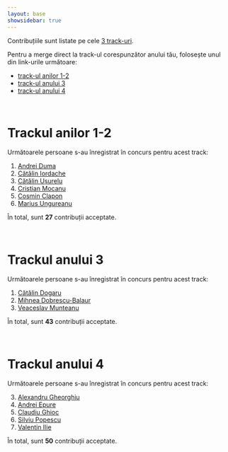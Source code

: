 ```yaml
---
layout: base
showsidebar: true
---
```


Contribuțiile sunt listate pe cele [3 track-uri][reg].

Pentru a merge direct la track-ul corespunzător anului tău, folosește unul din
link-urile următoare:

* [track-ul anilor 1-2](#trackul_anilor_12)
* [track-ul anului 3](#trackul_anului_3)
* [track-ul anului 4](#trackul_anului_4)

<div id="end">&nbsp;</div>

# Trackul anilor 1-2

Următoarele persoane s-au înregistrat în concurs pentru acest track:

1. [Andrei Duma][andrei-duma]
2. [Cătălin Iordache][catalin-iordache]
3. [Cătălin Ușurelu][catalin-usurelu]
4. [Cristian Mocanu][cristian-mocanu]
5. [Cosmin Clapon][cosmin-clapon]
6. [Marius Ungureanu][marius-ungureanu]

În total, sunt **27** contribuții acceptate.

<div id="end">&nbsp;</div>

# Trackul anului 3

Următoarele persoane s-au înregistrat în concurs pentru acest track:

1. [Cătălin Dogaru][catalin-dogaru]
2. [Mihnea Dobrescu-Balaur][mihnea-dobrescu-balaur]
3. [Veaceslav Munteanu][veaceslav-munteanu]

În total, sunt **43** contribuții acceptate.

<div id="end">&nbsp;</div>

# Trackul anului 4

Următoarele persoane s-au înregistrat în concurs pentru acest track:

3. [Alexandru Gheorghiu][alexandru-gheorghiu]
4. [Andrei Epure][andrei-epure]
2. [Claudiu Ghioc][claudiu-ghioc]
1. [Silviu Popescu][silviu-popescu]
4. [Valentin Ilie][valentin-ilie]

În total, sunt **50** contribuții acceptate.

<div id="end">&nbsp;</div>

[reg]: /regulament#structura "Regulament"

[andrei-duma]: /andrei-duma "Andrei Duma"
[catalin-iordache]: /catalin-iordache "Cătălin Iordache"
[catalin-usurelu]: /catalin-usurelu "Cătălin Ușurelu"
[cristian-mocanu]: /cristian-mocanu "Cristian Mocanu"
[cosmin-clapon]: /cosmin-clapon "Cosmin Clapon"
[marius-ungureanu]: /marius-ungureanu "Marius Ungureanu"
[catalin-dogaru]: /catalin-dogaru "Cătălin Dogaru"
[mihnea-dobrescu-balaur]: /mihnea-dobrescu-balaur "Mihnea Dobrescu-Balaur"
[veaceslav-munteanu]: /veaceslav-munteanu "Veaceslav Munteanu"
[silviu-popescu]: /silviu-popescu "Silviu Popescu"
[claudiu-ghioc]: /claudiu-ghioc "Claudiu Ghioc"
[alexandru-gheorghiu]: /alexandru-gheorghiu "Alexandru Gheorghiu"
[valentin-ilie]: /valentin-ilie "Valentin Ilie"
[andrei-epure]: /andrei-epure "Andrei Epure"
